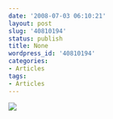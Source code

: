 ```yaml
---
date: '2008-07-03 06:10:21'
layout: post
slug: '40810194'
status: publish
title: None
wordpress_id: '40810194'
categories:
- Articles
tags:
- Articles
---
```


![](http://media.tumblr.com/G4X9Djbwyayqxvr6otrpenwl_500.jpg)  
  

